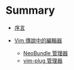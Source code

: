 Summary
=======


* [序言](README.md)

* [Vim 傳說中的編輯器](content/vim/README.md)
  * [NeoBundle 管理器](content/vim/manager_neobundle.md)
  * [vim-plug 管理器](content/vim/manager_vim_plug.md)

